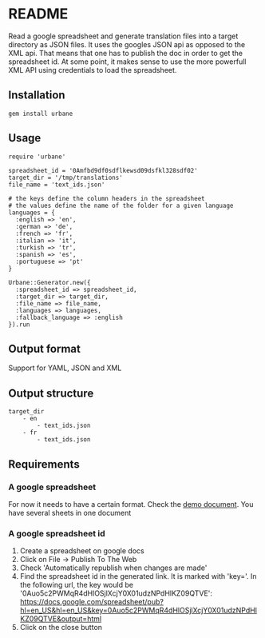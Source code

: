 # README

Read a google spreadsheet and generate translation files into a target
directory as JSON files. It uses the googles JSON api as opposed to the XML api. That means that one has to publish the doc in order to get the spreadsheet id. At some point, it makes sense to use the more powerfull XML API using credentials to load the spreadsheet.

## Installation

	gem install urbane

## Usage
  
	require 'urbane'
	
	spreadsheet_id = '0Amfbd9df0sdflkewsd09dsfkl328sdf02'
	target_dir = '/tmp/translations'
	file_name = 'text_ids.json'
	
	# the keys define the column headers in the spreadsheet
	# the values define the name of the folder for a given language
	languages = {
	  :english => 'en',
	  :german => 'de',
	  :french => 'fr',
	  :italian => 'it',
	  :turkish => 'tr',
	  :spanish => 'es',
	  :portuguese => 'pt'
    }

	Urbane::Generator.new({
	  :spreadsheet_id => spreadsheet_id,
	  :target_dir => target_dir,
	  :file_name => file_name,
      :languages => languages,
      :fallback_language => :english
	}).run

## Output format

Support for YAML, JSON and XML

## Output structure

	target_dir
		- en
			- text_ids.json
		- fr
			- text_ids.json

## Requirements

### A google spreadsheet

For now it needs to have a certain format. Check the [demo document](https://docs.google.com/spreadsheet/ccc?key=0Auo5c2PWMqR4dHlOSjlXcjY0X01udzNPdHlKZ09QTVE&hl=en_US). You have several sheets in one document


### A google spreadsheet id

1. Create a spreadsheet on google docs
2. Click on File -> Publish To The Web
3. Check 'Automatically republish when changes are made'
4. Find the spreadsheet id in the generated link. It is marked with 'key='. In the following url, the key would be '0Auo5c2PWMqR4dHlOSjlXcjY0X01udzNPdHlKZ09QTVE': https://docs.google.com/spreadsheet/pub?hl=en_US&hl=en_US&key=0Auo5c2PWMqR4dHlOSjlXcjY0X01udzNPdHlKZ09QTVE&output=html
5. Click on the close button
